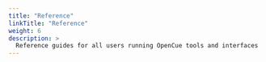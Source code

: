 ```yaml
---
title: "Reference"
linkTitle: "Reference"
weight: 6
description: >
  Reference guides for all users running OpenCue tools and interfaces
---
```

